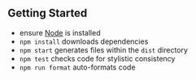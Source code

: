 Getting Started
---------------

* ensure [Node](http://nodejs.org) is installed
* `npm install` downloads dependencies
* `npm start` generates files within the `dist` directory
* `npm test` checks code for stylistic consistency
* `npm run format` auto-formats code
